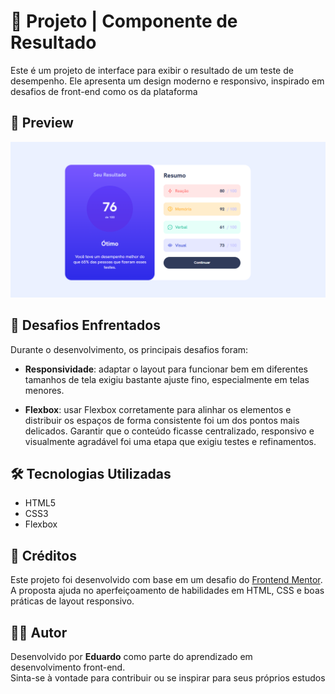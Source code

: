 # 🎯 Projeto | Componente de Resultado

Este é um projeto de interface para exibir o resultado de um teste de desempenho. Ele apresenta um design moderno e responsivo, inspirado em desafios de front-end como os da plataforma



## 📸 Preview

![Preview do Projeto](./src/images/Preview-projeto-resultados.png)



## 🧠 Desafios Enfrentados

Durante o desenvolvimento, os principais desafios foram:

- **Responsividade**: adaptar o layout para funcionar bem em diferentes tamanhos de tela exigiu bastante ajuste fino, especialmente em telas menores.
  
- **Flexbox**: usar Flexbox corretamente para alinhar os elementos e distribuir os espaços de forma consistente foi um dos pontos mais delicados. Garantir que o conteúdo ficasse centralizado, responsivo e visualmente agradável foi uma etapa que exigiu testes e refinamentos.


## 🛠️ Tecnologias Utilizadas

- HTML5  
- CSS3  
- Flexbox

## 🙌 Créditos

Este projeto foi desenvolvido com base em um desafio do [Frontend Mentor](https://www.frontendmentor.io).  
A proposta ajuda no aperfeiçoamento de habilidades em HTML, CSS e boas práticas de layout responsivo.

## 👨‍💻 Autor

Desenvolvido por **Eduardo** como parte do aprendizado em desenvolvimento front-end.  
Sinta-se à vontade para contribuir ou se inspirar para seus próprios estudos